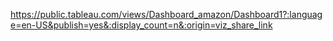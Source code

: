https://public.tableau.com/views/Dashboard_amazon/Dashboard1?:language=en-US&publish=yes&:display_count=n&:origin=viz_share_link
